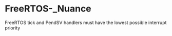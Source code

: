 # FreeRTOS-_Nuance

FreeRTOS tick and PendSV handlers must have the lowest
possible interrupt priority
